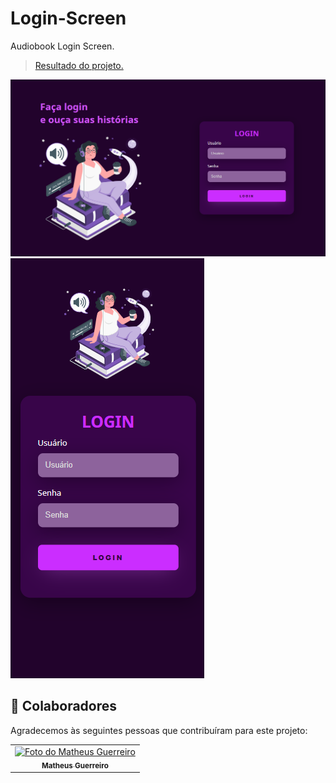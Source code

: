 # Login-Screen
Audiobook Login Screen.

> <a href="https://audiobook-login.netlify.app/">Resultado do projeto.</a>

<img src="assets/Print Web.png" alt="Print Login screen">

<img src="assets/Print Mobile.png" alt="Print Login screen mobile">

## 🤝 Colaboradores

Agradecemos às seguintes pessoas que contribuíram para este projeto:

<table>
  <tr>
    <td align="center">
      <a href="www.linkedin.com/in/matheus-guerreiro-0a545b208">
        <img src="https://avatars.githubusercontent.com/u/96263153?v=4" width="100px;" alt="Foto do Matheus Guerreiro"/><br>
        <sub>
          <b>Matheus Guerreiro</b>
        </sub>
      </a>
    </td>
